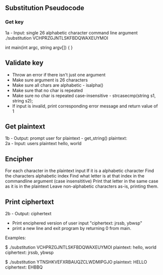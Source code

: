 ## Substitution Pseudocode

### Get key 
1a - Input: single 26 alphabetic character command line argument
./substitution VCHPRZGJNTLSKFBDQWAXEUYMOI

int main(int argc, string argv[])
{
    <!-- code here -->
}

## Validate key
- Throw an error if there isn't just one argument
- Make sure argument is 26 characters
- Make sure all chars are alphabetic - isalpha()
- Make sure that no char is repeated 
- Make sure no char is repeated case-insensitive - strcasecmp(string s1, string s2);
- If input is invalid, print corresponding error message and return value of 1

## Get plaintext
1b - Output: prompt user for plaintext - get_string()
plaintext:  
2a - Input: users plaintext
hello, world

## Encipher
For each character in the plaintext input
If it is a alphabetic character
Find the characters alphabetic index
Find what letter is at that index in the commandline argument (case insensititive)
Print that letter in the same case as it is in the plaintext
Leave non-alphabetic characters as-is, printing them.

## Print ciphertext
2b - Output: ciphertext
- Print enciphered version of user input
"ciphertext: jrssb, ybwsp"
- print a new line and exit program by returning 0 from main.

Examples:

$ ./substitution VCHPRZGJNTLSKFBDQWAXEUYMOI
plaintext:  hello, world
ciphertext: jrssb, ybwsp

$ ./substitution YTNSHKVEFXRBAUQZCLWDMIPGJO
plaintext:  HELLO
ciphertext: EHBBQ